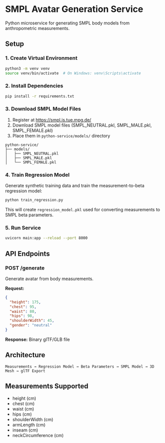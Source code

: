 # SMPL Avatar Generation Service

Python microservice for generating SMPL body models from anthropometric measurements.

## Setup

### 1. Create Virtual Environment

```bash
python3 -m venv venv
source venv/bin/activate  # On Windows: venv\Scripts\activate
```

### 2. Install Dependencies

```bash
pip install -r requirements.txt
```

### 3. Download SMPL Model Files

1. Register at https://smpl.is.tue.mpg.de/
2. Download SMPL model files (SMPL_NEUTRAL.pkl, SMPL_MALE.pkl, SMPL_FEMALE.pkl)
3. Place them in `python-service/models/` directory

```
python-service/
├── models/
│   ├── SMPL_NEUTRAL.pkl
│   ├── SMPL_MALE.pkl
│   └── SMPL_FEMALE.pkl
```

### 4. Train Regression Model

Generate synthetic training data and train the measurement-to-beta regression model:

```bash
python train_regression.py
```

This will create `regression_model.pkl` used for converting measurements to SMPL beta parameters.

### 5. Run Service

```bash
uvicorn main:app --reload --port 8000
```

## API Endpoints

### POST /generate

Generate avatar from body measurements.

**Request:**
```json
{
  "height": 175,
  "chest": 95,
  "waist": 80,
  "hips": 98,
  "shoulderWidth": 45,
  "gender": "neutral"
}
```

**Response:** Binary glTF/GLB file

## Architecture

```
Measurements → Regression Model → Beta Parameters → SMPL Model → 3D Mesh → glTF Export
```

## Measurements Supported

- height (cm)
- chest (cm)
- waist (cm)
- hips (cm)
- shoulderWidth (cm)
- armLength (cm)
- inseam (cm)
- neckCircumference (cm)
